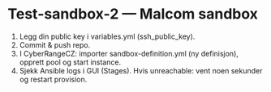 # Test-sandbox-2 — Malcom sandbox

1. Legg din public key i variables.yml (ssh_public_key).
2. Commit & push repo.
3. I CyberRangeCZ: importer sandbox-definition.yml (ny definisjon), opprett pool og start instance.
4. Sjekk Ansible logs i GUI (Stages). Hvis unreachable: vent noen sekunder og restart provision.
